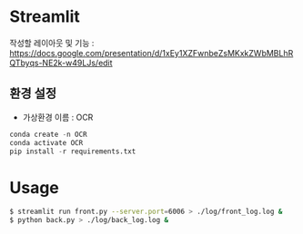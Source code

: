 

# Streamlit

작성할 레이아웃 및 기능 : https://docs.google.com/presentation/d/1xEy1XZFwnbeZsMKxkZWbMBLhRQTbyqs-NE2k-w49LJs/edit

## 환경 설정

- 가상환경 이름 : OCR
```python
conda create -n OCR
conda activate OCR
pip install -r requirements.txt
```

# Usage
```bash
$ streamlit run front.py --server.port=6006 > ./log/front_log.log &
$ python back.py > ./log/back_log.log &
```

<!--
## Streamlit 실행
```python
streamlit run app.py
```

## Aistages에서 Streamlit 실행
```python
nohup run .py —server.port=6006 —server.runOnSave=true
```
-->
